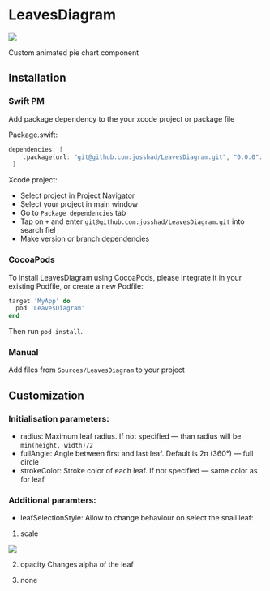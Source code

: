 # LeavesDiagram
<img src="https://josshad.github.io/LeavesDiagram/reloading.gif">

Custom animated pie chart component

## Installation
### Swift PM
Add package dependency to the your xcode project or package file

Package.swift:
```swift
dependencies: [
    .package(url: "git@github.com:josshad/LeavesDiagram.git", "0.0.0"..."0.1.0")
 ]
```

Xcode project:
* Select project in Project Navigator
* Select your project in main window
* Go to `Package dependencies` tab
* Tap on `+` and enter `git@github.com:josshad/LeavesDiagram.git` into search fiel
* Make version or branch dependencies

### CocoaPods
To install LeavesDiagram using CocoaPods, please integrate it in your existing Podfile, or create a new Podfile:

```ruby
target 'MyApp' do
  pod 'LeavesDiagram'
end
```
Then run `pod install`.

### Manual
Add files from `Sources/LeavesDiagram` to your project

## Customization

### Initialisation parameters:
- radius: Maximum leaf radius. If not specified — than radius will be `min(height, width)/2`
- fullAngle: Angle between first and last leaf. Default is 2π (360°) — full circle
- strokeColor: Stroke color of each leaf. If not specified — same color as for leaf

### Additional paramters:
- leafSelectionStyle: Allow to change behaviour on select the snail leaf:
1. scale
<img src="https://josshad.github.io/LeavesDiagram/scaling.gif">

2. opacity
Changes alpha of the leaf

3. none
